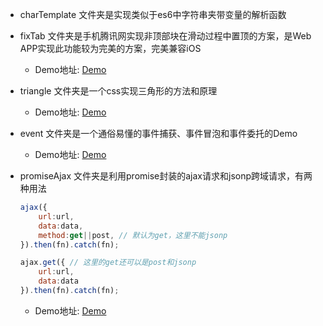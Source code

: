 
* charTemplate 文件夹是实现类似于es6中字符串夹带变量的解析函数

* fixTab 文件夹是手机腾讯网实现非顶部块在滑动过程中置顶的方案，是Web APP实现此功能较为完美的方案，完美兼容iOS
    * Demo地址: [Demo](https://leegsen7.github.io/note/fixTab/index.html)


* triangle 文件夹是一个css实现三角形的方法和原理
    * Demo地址: [Demo](https://leegsen7.github.io/note/triangle/triangle.html)

* event 文件夹是一个通俗易懂的事件捕获、事件冒泡和事件委托的Demo
    * Demo地址: [Demo](https://leegsen7.github.io/note/event/index.html)

* promiseAjax 文件夹是利用promise封装的ajax请求和jsonp跨域请求，有两种用法
    ```javascript
    ajax({
    	url:url,
    	data:data,
    	method:get||post, // 默认为get，这里不能jsonp
    }).then(fn).catch(fn);
    ```
	```javascript
    ajax.get({ // 这里的get还可以是post和jsonp
    	url:url,
    	data:data
    }).then(fn).catch(fn);
    ```
    * Demo地址: [Demo](https://leegsen7.github.io/note/promiseAjax/index.html)
